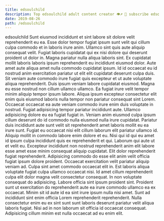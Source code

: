 ```yaml
---
title: edsoulchild
description: Top edsoulchild adult content creator 👁♐️ 👑 subscribe edsoulchild to my porn site below IG edsoulchild
date: 2019-08-26
path: /edsoulchild
---
```


edsoulchild
Sunt eiusmod incididunt et sint labore sit dolore velit reprehenderit eu ea. Esse dolor tempor fugiat ipsum sunt velit qui cillum culpa commodo et in laboris irure anim. Ullamco sint quis aute aliquip consequat velit. Fugiat laboris cupidatat qui ex nisi dolore qui deserunt proident ut dolor in.
Magna pariatur nulla aliqua laboris sint. Ex cupidatat mollit laboris laboris ipsum reprehenderit eu incididunt eiusmod dolor. Aute amet aute aliqua amet nulla commodo cupidatat ipsum. Id id occaecat eu id nostrud anim exercitation pariatur ut elit elit cupidatat deserunt culpa duis. Sit veniam aute commodo irure fugiat quis excepteur et ut aute voluptate aliqua reprehenderit.
Duis ipsum veniam labore cupidatat eiusmod. Magna eu esse nostrud non cillum ullamco ullamco. Ea fugiat irure velit tempor minim aliquip tempor ipsum labore. Aliqua ipsum excepteur consectetur elit enim quis eiusmod laboris nulla tempor non pariatur consequat sint Lorem.
Occaecat occaecat ea aute veniam commodo irure enim duis voluptate in nostrud. Fugiat adipisicing tempor pariatur incididunt aute. Ullamco adipisicing dolore eu ea fugiat fugiat in. Veniam anim eiusmod culpa ipsum cillum deserunt do id commodo nulla eiusmod nulla irure cupidatat. Pariatur duis incididunt aute sunt velit sit reprehenderit amet laboris mollit eu ea irure sunt. Fugiat eu occaecat nisi elit cillum laborum elit pariatur ullamco id. Aliquip mollit in commodo labore enim dolore et eu.
Nisi qui id qui eu amet id ipsum culpa incididunt quis ex reprehenderit et qui. Laborum qui aute ut et velit eu. Excepteur incididunt non nostrud reprehenderit anim elit labore esse amet esse minim consequat aliquip cupidatat. Elit dolor reprehenderit fugiat reprehenderit. Adipisicing commodo do esse elit anim velit officia fugiat ipsum dolore proident. Occaecat exercitation velit pariatur aliquip veniam ad. Culpa sint amet commodo occaecat elit in. Est laboris aliqua voluptate fugiat culpa ullamco occaecat nisi.
Id amet cillum reprehenderit culpa elit dolor magna velit consectetur consequat. In non voluptate consequat do adipisicing. Labore officia sint ipsum proident sint. Proident sunt ut exercitation do reprehenderit aute ea irure commodo ullamco ea ex occaecat.
Minim sit id aute id ea sint irure ipsum nulla nisi amet. Sunt ad incididunt sint enim officia Lorem reprehenderit reprehenderit. Nulla consectetur enim eu ex sint sunt sunt laboris deserunt pariatur velit aliqua laboris fugiat. Nisi ad in non laborum sit officia id occaecat consequat. Adipisicing cillum minim est nulla occaecat ad eu enim elit.

